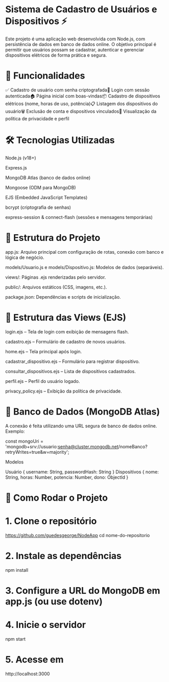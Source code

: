 # Sistema de Cadastro de Usuários e Dispositivos ⚡

Este projeto é uma aplicação web desenvolvida com Node.js, com persistência de dados em banco de dados online. O objetivo principal é permitir que usuários possam se cadastrar, autenticar e gerenciar dispositivos elétricos de forma prática e segura.

# 🚀 Funcionalidades

 ✅ Cadastro de usuário com senha criptografada🔐 Login com sessão autenticada🏠 Página inicial com boas-vindas📦 Cadastro de dispositivos elétricos (nome, horas de uso, potência)📋 Listagem dos dispositivos do usuário🗑️ Exclusão de conta e dispositivos vinculados📃 Visualização da política de privacidade e perfil

# 🛠️ Tecnologias Utilizadas

Node.js (v18+)

Express.js

MongoDB Atlas (banco de dados online)

Mongoose (ODM para MongoDB)

EJS (Embedded JavaScript Templates)

bcrypt (criptografia de senhas)

express-session & connect-flash (sessões e mensagens temporárias)

# 🧱 Estrutura do Projeto

app.js: Arquivo principal com configuração de rotas, conexão com banco e lógica de negócio.

models/Usuario.js e models/Dispositivo.js: Modelos de dados (separáveis).

views/: Páginas .ejs renderizadas pelo servidor.

public/: Arquivos estáticos (CSS, imagens, etc.).

package.json: Dependências e scripts de inicialização.

# 📁 Estrutura das Views (EJS)

login.ejs – Tela de login com exibição de mensagens flash.

cadastro.ejs – Formulário de cadastro de novos usuários.

home.ejs – Tela principal após login.

cadastrar_dispositivo.ejs – Formulário para registrar dispositivo.

consultar_dispositivos.ejs – Lista de dispositivos cadastrados.

perfil.ejs – Perfil do usuário logado.

privacy_policy.ejs – Exibição da política de privacidade.

# 💾 Banco de Dados (MongoDB Atlas)

A conexão é feita utilizando uma URL segura de banco de dados online. Exemplo:

const mongoUri = 'mongodb+srv://usuario:senha@cluster.mongodb.net/nomeBanco?retryWrites=true&w=majority';

Modelos

Usuário
{
  username: String,
  passwordHash: String
}
Dispositivos
{
  nome: String,
  horas: Number,
  potencia: Number,
  dono: ObjectId
}

# 🧪 Como Rodar o Projeto

# 1. Clone o repositório
https://github.com/guedesgeorge/NodeApp
cd nome-do-repositorio

# 2. Instale as dependências
npm install

# 3. Configure a URL do MongoDB em app.js (ou use dotenv)

# 4. Inicie o servidor
npm start

# 5. Acesse em
http://localhost:3000
